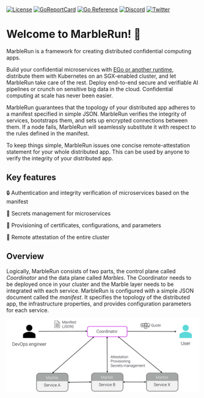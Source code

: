 <div class="shields">

[![License](https://img.shields.io/github/license/edgelesssys/marblerun)](https://github.com/edgelesssys/marblerun/blob/master/LICENSE)
[![GoReportCard](https://goreportcard.com/badge/github.com/edgelesssys/marblerun)](https://goreportcard.com/report/github.com/edgelesssys/marblerun)
[![Go Reference](https://pkg.go.dev/badge/github.com/edgelesssys/marblerun.svg)](https://pkg.go.dev/github.com/edgelesssys/marblerun)
[![Discord](https://img.shields.io/discord/823900998606651454?label=chat%20on%20discord)](https://discord.gg/rH8QTH56JN)
[![Twitter](https://img.shields.io/twitter/follow/EdgelessSystems)](https://twitter.com/EdgelessSystems)

</div>

# Welcome to MarbleRun! 🎉

MarbleRun is a framework for creating distributed confidential computing apps.

Build your confidential microservices with [EGo or another runtime](content/features/runtimes.md), distribute them with Kubernetes on an SGX-enabled cluster, and let MarbleRun take care of the rest. Deploy end-to-end secure and verifiable AI pipelines or crunch on sensitive big data in the cloud. Confidential computing at scale has never been easier.

MarbleRun guarantees that the topology of your distributed app adheres to a manifest specified in simple JSON. MarbleRun verifies the integrity of services, bootstraps them, and sets up encrypted connections between them. If a node fails, MarbleRun will seamlessly substitute it with respect to the rules defined in the manifest.

To keep things simple, MarbleRun issues one concise remote-attestation statement for your whole distributed app. This can be used by anyone to verify the integrity of your distributed app.

## Key features

🔒 Authentication and integrity verification of microservices based on the manifest


🔑 Secrets management for microservices


📃 Provisioning of certificates, configurations, and parameters


🔬 Remote attestation of the entire cluster

## Overview

Logically, MarbleRun consists of two parts, the control plane called *Coordinator* and the data plane called *Marbles*.
The Coordinator needs to be deployed once in your cluster and the Marble layer needs to be integrated with each service.
MarbleRun is configured with a simple JSON document called the *manifest*.
It specifies the topology of the distributed app, the infrastructure properties, and provides configuration parameters for each service.

![overview](_media/overview.svg)
